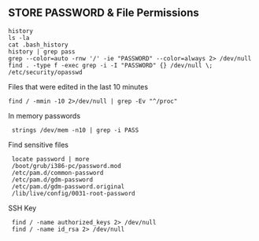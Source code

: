    ## STORE PASSWORD & File Permissions
            


    history
    ls -la
    cat .bash_history
    history | grep pass
    grep --color=auto -rnw '/' -ie "PASSWORD" --color=always 2> /dev/null
    find . -type f -exec grep -i -I "PASSWORD" {} /dev/null \;
    /etc/security/opasswd
 
 
 
 Files that were edited in the last 10 minutes
                            
    find / -mmin -10 2>/dev/null | grep -Ev "^/proc"
          
          
         
 In memory passwords 
                
     strings /dev/mem -n10 | grep -i PASS


Find sensitive files
               
     locate password | more           
     /boot/grub/i386-pc/password.mod
     /etc/pam.d/common-password
     /etc/pam.d/gdm-password
     /etc/pam.d/gdm-password.original
     /lib/live/config/0031-root-password



SSH Key
                        
     find / -name authorized_keys 2> /dev/null
     find / -name id_rsa 2> /dev/null














